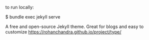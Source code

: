  to run locally:

 $ bundle exec jekyll serve
 
 A free and open-source Jekyll theme. Great for blogs and easy to customize https://rohanchandra.github.io/project/type/
 
